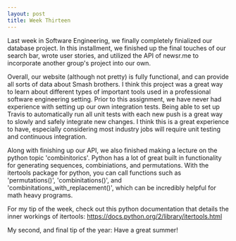 ```yaml
---
layout: post
title: Week Thirteen 
---
```


Last week in Software Engineering, we finally completely finialized our database project. In this installment, we finished up the final touches of our search bar, wrote user stories, and utilized the API of newsr.me to incorporate another group's project into our own.

Overall, our website (although not pretty) is fully functional, and can provide all sorts of data about Smash brothers. I think this project was a great way to learn about different types of important tools used in a professional software engineering setting.
Prior to this assignment, we have never had experience with setting up our own integration tests. Being able to set up Travis to automatically run all unit tests with each new push is a great way to slowly and safely integrate new changes. I think this is a great experience to have, especially considering most industry jobs will require unit testing and continuous integration.

Along with finishing up our API, we also finished making a lecture on the python topic 'combinitorics'. Python has a lot of great built in functionality for generating sequences, combiniations, and permutations.
With the itertools package for python, you can call functions such as 'permutations()', 'combinitations()', and 'combinitations_with_replacement()', which can be incredibly helpful for math heavy programs.

For my tip of the week, check out this python documentation that details the inner workings of itertools:
https://docs.python.org/2/library/itertools.html

My second, and final tip of the year: Have a great summer!
